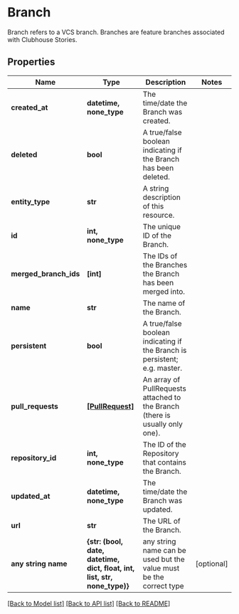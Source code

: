 # Branch

Branch refers to a VCS branch. Branches are feature branches associated with Clubhouse Stories.
## Properties
Name | Type | Description | Notes
------------ | ------------- | ------------- | -------------
**created_at** | **datetime, none_type** | The time/date the Branch was created. | 
**deleted** | **bool** | A true/false boolean indicating if the Branch has been deleted. | 
**entity_type** | **str** | A string description of this resource. | 
**id** | **int, none_type** | The unique ID of the Branch. | 
**merged_branch_ids** | **[int]** | The IDs of the Branches the Branch has been merged into. | 
**name** | **str** | The name of the Branch. | 
**persistent** | **bool** | A true/false boolean indicating if the Branch is persistent; e.g. master. | 
**pull_requests** | [**[PullRequest]**](PullRequest.md) | An array of PullRequests attached to the Branch (there is usually only one). | 
**repository_id** | **int, none_type** | The ID of the Repository that contains the Branch. | 
**updated_at** | **datetime, none_type** | The time/date the Branch was updated. | 
**url** | **str** | The URL of the Branch. | 
**any string name** | **{str: (bool, date, datetime, dict, float, int, list, str, none_type)}** | any string name can be used but the value must be the correct type | [optional]

[[Back to Model list]](../README.md#documentation-for-models) [[Back to API list]](../README.md#documentation-for-api-endpoints) [[Back to README]](../README.md)



